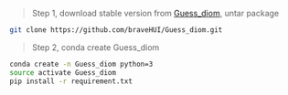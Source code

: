 >
>Step 1, download stable version from [Guess_diom](https://github.com/braveHUI/Guess_diom.git), untar package

```Bash
git clone https://github.com/braveHUI/Guess_diom.git
```

>Step 2, conda create Guess_diom

```Bash
conda create -n Guess_diom python=3
source activate Guess_diom
pip install -r requirement.txt
```

